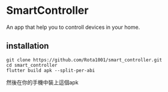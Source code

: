 # SmartController
An app that help you to controll devices in your home.

## installation
```shell
git clone https://github.com/Rota1001/smart_controller.git
cd smart_controller
flutter build apk --split-per-abi
```
然後在你的手機中裝上這個apk
